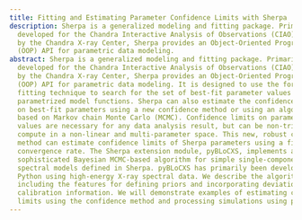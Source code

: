```yaml
---
title: Fitting and Estimating Parameter Confidence Limits with Sherpa
description: Sherpa is a generalized modeling and fitting package. Primarily
  developed for the Chandra Interactive Analysis of Observations (CIAO) package
  by the Chandra X-ray Center, Sherpa provides an Object-Oriented Programming
  (OOP) API for parametric data modeling.
abstract: Sherpa is a generalized modeling and fitting package. Primarily
  developed for the Chandra Interactive Analysis of Observations (CIAO) package
  by the Chandra X-ray Center, Sherpa provides an Object-Oriented Programming
  (OOP) API for parametric data modeling. It is designed to use the forward
  fitting technique to search for the set of best-fit parameter values in
  parametrized model functions. Sherpa can also estimate the confidence limits
  on best-fit parameters using a new confidence method or using an algorithm
  based on Markov chain Monte Carlo (MCMC). Confidence limits on parameter
  values are necessary for any data analysis result, but can be non-trivial to
  compute in a non-linear and multi-parameter space. This new, robust confidence
  method can estimate confidence limits of Sherpa parameters using a finite
  convergence rate. The Sherpa extension module, pyBLoCXS, implements a
  sophisticated Bayesian MCMC-based algorithm for simple single-component
  spectral models defined in Sherpa. pyBLoCXS has primarily been developed in
  Python using high-energy X-ray spectral data. We describe the algorithm
  including the features for defining priors and incorporating deviations in the
  calibration information. We will demonstrate examples of estimating confidence
  limits using the confidence method and processing simulations using pyBLoCXS.
---
```


